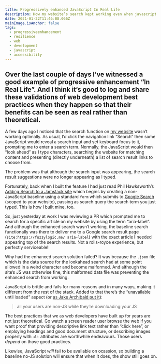 ```yaml
---
title: Progressively enhanced JavaScript In Real Life
description: How my website’s search kept working even when javascript had failed
date: 2021-01-22T11:46:08.066Z
mainImage.isAnchor: false
tags:
  - progressiveenhancement
  - resilience
  - web
  - development
  - javascript
  - accessibility
---
```

Over the last couple of days I’ve witnessed a good example of progressive enhancement “In Real Life”. And I think it’s good to log and share these validations of web development best practices when they happen so that their benefits can be seen as real rather than theoretical.
---

A few days ago I noticed that the search function on [my website](https://fuzzylogic.me/) wasn’t working optimally. As usual, I’d click the navigation link “Search” then some JavaScript would reveal a search input and set keyboard focus to it, prompting me to enter a search term. Normally, the JavaScript would then “look ahead” as I type characters, searching the website for matching content and presenting (directly underneath) a list of search result links to choose from.

The problem was that although the search input was appearing, the search result suggestions were no longer appearing as I typed.

Fortunately, back when I built the feature I had just read Phil Hawksworth’s [Adding Search to a Jamstack site](https://www.hawksworx.com/blog/adding-search-to-a-jamstack-site/) which begins by creating a non-JavaScript baseline using a standard `form` which submits to [Google Search](https://www.google.co.uk/) (scoped to your website), passing as search query the search term you just typed. This is how I built mine, too. 

So, just yesterday at work I was reviewing a PR which prompted me to search for a specific article on my website by using the term “aria-label”. And although the enhanced search wasn’t working, the baseline search functionally was there to deliver me to a Google search result page (`site:https://fuzzylogic.me/ aria-label`) with the exact article I needed appearing top of the search results. Not a rolls-royce experience, but perfectly serviceable!

Why had the enhanced search solution failed? It was because the `.json` file which is the data source for the lookahead search had at some point allowed in a weird character and become malformed. And although the site’s JS was otherwise fine, this malformed data file was preventing the enhanced search from working.

JavaScript is brittle and fails for many reasons and in many ways, making it different from the rest of the stack. Added to that there’s the “unavailable until loaded” aspect (or [as Jake Archibald put it](https://twitter.com/jaffathecake/status/207096228339658752)):

> all your users are non-JS while they’re downloading your JS

The best practices that we as web developers have built up for years are not just theoretical. Go watch a screen reader user browse the web if you want proof that providing descriptive link text rather than “click here”, or employing headings and good document structure, or describing images properly with `alt` attributes are worthwhile endeavours. Those users _depend_ on those good practices. 

Likewise, JavaScript _will_ fail to be available on ocassion, so building a baseline no-JS solution will ensure that when it does, the show still goes on. 
